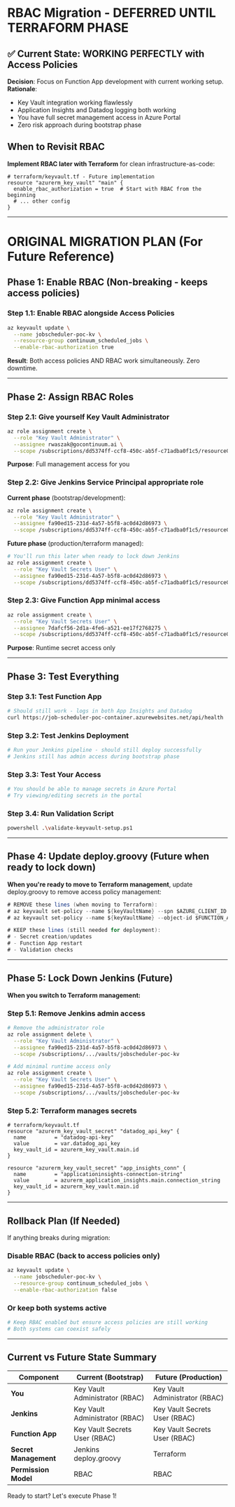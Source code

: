 # RBAC Migration - DEFERRED UNTIL TERRAFORM PHASE

## ✅ Current State: WORKING PERFECTLY with Access Policies

**Decision**: Focus on Function App development with current working setup.
**Rationale**: 
- Key Vault integration working flawlessly
- Application Insights and Datadog logging both working
- You have full secret management access in Azure Portal
- Zero risk approach during bootstrap phase

## When to Revisit RBAC

**Implement RBAC later with Terraform** for clean infrastructure-as-code:

```hcl
# terraform/keyvault.tf - Future implementation
resource "azurerm_key_vault" "main" {
  enable_rbac_authorization = true  # Start with RBAC from the beginning
  # ... other config
}
```

---

# ORIGINAL MIGRATION PLAN (For Future Reference)

## Phase 1: Enable RBAC (Non-breaking - keeps access policies)

### Step 1.1: Enable RBAC alongside Access Policies
```bash
az keyvault update \
  --name jobscheduler-poc-kv \
  --resource-group continuum_scheduled_jobs \
  --enable-rbac-authorization true
```
**Result**: Both access policies AND RBAC work simultaneously. Zero downtime.

---

## Phase 2: Assign RBAC Roles

### Step 2.1: Give yourself Key Vault Administrator
```bash
az role assignment create \
  --role "Key Vault Administrator" \
  --assignee rwaszak@gocontinuum.ai \
  --scope /subscriptions/dd5374ff-ccf8-450c-ab5f-c71adba0f1c5/resourceGroups/continuum_scheduled_jobs/providers/Microsoft.KeyVault/vaults/jobscheduler-poc-kv
```
**Purpose**: Full management access for you

### Step 2.2: Give Jenkins Service Principal appropriate role  
**Current phase** (bootstrap/development):
```bash
az role assignment create \
  --role "Key Vault Administrator" \
  --assignee fa90ed15-231d-4a57-b5f8-ac0d42d86973 \
  --scope /subscriptions/dd5374ff-ccf8-450c-ab5f-c71adba0f1c5/resourceGroups/continuum_scheduled_jobs/providers/Microsoft.KeyVault/vaults/jobscheduler-poc-kv
```

**Future phase** (production/terraform managed):
```bash
# You'll run this later when ready to lock down Jenkins
az role assignment create \
  --role "Key Vault Secrets User" \
  --assignee fa90ed15-231d-4a57-b5f8-ac0d42d86973 \
  --scope /subscriptions/dd5374ff-ccf8-450c-ab5f-c71adba0f1c5/resourceGroups/continuum_scheduled_jobs/providers/Microsoft.KeyVault/vaults/jobscheduler-poc-kv
```

### Step 2.3: Give Function App minimal access
```bash
az role assignment create \
  --role "Key Vault Secrets User" \
  --assignee 7dafcf56-2d1a-4fe6-a521-ee17f2768275 \
  --scope /subscriptions/dd5374ff-ccf8-450c-ab5f-c71adba0f1c5/resourceGroups/continuum_scheduled_jobs/providers/Microsoft.KeyVault/vaults/jobscheduler-poc-kv
```
**Purpose**: Runtime secret access only

---

## Phase 3: Test Everything

### Step 3.1: Test Function App
```bash
# Should still work - logs in both App Insights and Datadog
curl https://job-scheduler-poc-container.azurewebsites.net/api/health
```

### Step 3.2: Test Jenkins Deployment
```bash
# Run your Jenkins pipeline - should still deploy successfully
# Jenkins still has admin access during bootstrap phase
```

### Step 3.3: Test Your Access
```bash
# You should be able to manage secrets in Azure Portal
# Try viewing/editing secrets in the portal
```

### Step 3.4: Run Validation Script
```bash
powershell .\validate-keyvault-setup.ps1
```

---

## Phase 4: Update deploy.groovy (Future when ready to lock down)

**When you're ready to move to Terraform management**, update deploy.groovy to remove access policy management:

```groovy
# REMOVE these lines (when moving to Terraform):
# az keyvault set-policy --name ${keyVaultName} --spn $AZURE_CLIENT_ID --secret-permissions get set list delete
# az keyvault set-policy --name ${keyVaultName} --object-id $FUNCTION_APP_IDENTITY --secret-permissions get list

# KEEP these lines (still needed for deployment):
# - Secret creation/updates
# - Function App restart
# - Validation checks
```

---

## Phase 5: Lock Down Jenkins (Future)

**When you switch to Terraform management:**

### Step 5.1: Remove Jenkins admin access
```bash
# Remove the administrator role
az role assignment delete \
  --role "Key Vault Administrator" \
  --assignee fa90ed15-231d-4a57-b5f8-ac0d42d86973 \
  --scope /subscriptions/.../vaults/jobscheduler-poc-kv

# Add minimal runtime access only  
az role assignment create \
  --role "Key Vault Secrets User" \
  --assignee fa90ed15-231d-4a57-b5f8-ac0d42d86973 \
  --scope /subscriptions/.../vaults/jobscheduler-poc-kv
```

### Step 5.2: Terraform manages secrets
```hcl
# terraform/keyvault.tf
resource "azurerm_key_vault_secret" "datadog_api_key" {
  name         = "datadog-api-key"
  value        = var.datadog_api_key
  key_vault_id = azurerm_key_vault.main.id
}

resource "azurerm_key_vault_secret" "app_insights_conn" {
  name         = "applicationinsights-connection-string" 
  value        = azurerm_application_insights.main.connection_string
  key_vault_id = azurerm_key_vault.main.id
}
```

---

## Rollback Plan (If Needed)

If anything breaks during migration:

### Disable RBAC (back to access policies only)
```bash
az keyvault update \
  --name jobscheduler-poc-kv \
  --resource-group continuum_scheduled_jobs \
  --enable-rbac-authorization false
```

### Or keep both systems active
```bash
# Keep RBAC enabled but ensure access policies are still working
# Both systems can coexist safely
```

---

## Current vs Future State Summary

| Component | Current (Bootstrap) | Future (Production) |
|-----------|-------------------|-------------------|
| **You** | Key Vault Administrator (RBAC) | Key Vault Administrator (RBAC) |
| **Jenkins** | Key Vault Administrator (RBAC) | Key Vault Secrets User (RBAC) |  
| **Function App** | Key Vault Secrets User (RBAC) | Key Vault Secrets User (RBAC) |
| **Secret Management** | Jenkins deploy.groovy | Terraform |
| **Permission Model** | RBAC | RBAC |

Ready to start? Let's execute Phase 1!
